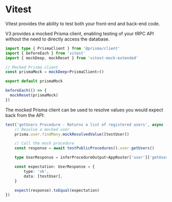 # Vitest

Vitest provides the ability to test both your front-end and back-end code.

V3 provides a mocked Prisma client, enabling testing of your
tRPC API without the need to directly access the database.

```typescript
import type { PrismaClient } from '@prisma/client'
import { beforeEach } from 'vitest'
import { mockDeep, mockReset } from 'vitest-mock-extended'

// Mocked Prisma client
const prismaMock = mockDeep<PrismaClient>()

export default prismaMock

beforeEach(() => {
  mockReset(prismaMock)
})
```

The mocked Prisma client can be used to resolve values
you would expect back from the API:

```typescript
test('getUsers Procedure - Returns a list of registered users', async () => {
    // Resolve a mocked user
    prisma.user.findMany.mockResolvedValue([testUser])

    // Call the mock procedure
    const response = await testPublicProcedures().user.getUsers()

    type UserResponse = inferProcedureOutput<AppRouter['user']['getUsers']>

    const expectation: UserResponse = {
        type: 'ok',
        data: [testUser],
    }

    expect(response).toEqual(expectation)
})

```